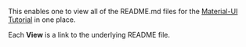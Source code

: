 
This enables one to view all of the README.md files
for the
[Material-UI Tutorial](https://github.com/stormasm/mui-tutorial/blob/master/ghw.md) in one place.

Each **View** is a link to the underlying README file.

